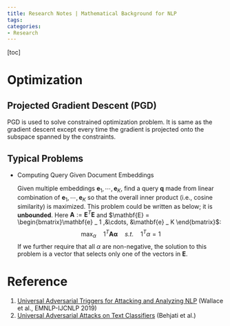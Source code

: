 ```yaml
---
title: Research Notes | Mathematical Background for NLP
tags: 
categories:
- Research
---
```

[toc]
# Optimization

## Projected Gradient Descent (PGD)

PGD is used to solve constrained optimization problem. It is same as the gradient descent except every time the gradient is projected onto the subspace spanned by the constraints.

## Typical Problems

-   Computing Query Given Document Embeddings

    Given multiple embeddings $\mathbf{e} _ 1, \cdots, \mathbf{e} _ K$, find a query $\mathbf{q}$ made from linear combination of $\mathbf{e} _ 1,\cdots, \mathbf{e} _ K$ so that the overall inner product (i.e., cosine similarity) is maximized. This problem could be written as below; it is **unbounded**. Here $\mathbf{A} := \mathbf{E}^T\mathbf{E}$ and $\mathbf{E} = \begin{bmatrix}\mathbf{e} _ 1 ,&\cdots, &\mathbf{e} _ K \end{bmatrix}$:
    $$
    \max _ \alpha\quad 1^T \mathbf{A\alpha}\quad s.t.\quad 1^T \alpha = 1
    $$
    If we further require that all $\alpha$ are non-negative, the solution to this problem is a vector that selects only one of the vectors in $\mathbf{E}$.

    



# Reference

1. [Universal Adversarial Triggers for Attacking and Analyzing NLP](https://aclanthology.org/D19-1221) (Wallace et al., EMNLP-IJCNLP 2019)
2. [Universal Adversarial Attacks on Text Classifiers](https://ieeexplore.ieee.org/document/8682430) (Behjati et al.)
